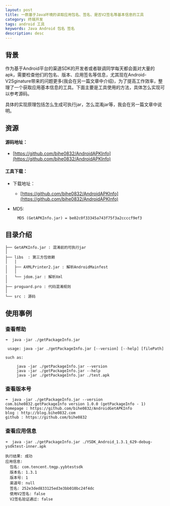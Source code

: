 ```yaml
---
layout: post
title: 一款基于Java环境的读取应用包名、签名、是否V2签名等基本信息的工具
category: 终端开发
tags: android 工具
keywords: Java Android 包名 签名
description: desc
---
```


## 背景

作为基于Android平台的渠道SDK的开发者或者联调同学每天都会面对大量的apk，需要检查他们的包名、版本、应用签名等信息，尤其现在Android-V2Sginature带来的问题更多(我会在另一篇文章中介绍)，为了提高工作效率，整理了一个获取应用基本信息的工具。下面主要是工具使用的方法，具体怎么实现可以参考源码。

具体的实现原理包括怎么生成可执行jar，怎么混淆jar等，我会在另一篇文章中说明。

## 资源

#### 源码地址：

- [https://github.com/bihe0832/AndroidAPKInfo](https://github.com/bihe0832/AndroidAPKInfo)

#### 工具下载：

- 下载地址：
	
	- [https://github.com/bihe0832/AndroidAPKInfo](https://github.com/bihe0832/AndroidAPKInfo)

- MD5:

		MD5 (GetAPKInfo.jar) = be02c0f33345a743f75f3a2ccccf9ef3

## 目录介绍
	
 
	├── GetAPKInfo.jar : 混淆前的可执行jar
	│ 
	├── libs  : 第三方包依赖
	│   │
	│   ├── AXMLPrinter2.jar : 解析AndroidMainfest
	│   │ 
	│   └── jdom.jar : 解析Xml
	│ 
	├── proguard.pro : 代码混淆规则
	│ 
	└── src : 源码


## 使用事例

### 查看帮助

	➜  java -jar ./getPackageInfo.jar
	
	 usage: java -jar ./getPackageInfo.jar [--version] [--help] [filePath]
	
	such as:
	
		 java -jar ./getPackageInfo.jar --version
		 java -jar ./getPackageInfo.jar --help
		 java -jar ./getPackageInfo.jar ./test.apk

### 查看版本号


	➜  java -jar ./getPackageInfo.jar --version
	com.bihe0832.getPackageInfo version 1.0.0 (getPackageInfo - 1)
	homepage : https://github.com/bihe0832/AndroidGetAPKInfo
	blog : http://blog.bihe0832.com
	github : https://github.com/bihe0832
	
	
### 查看应用信息

	➜  java -jar ./getPackageInfo.jar ./YSDK_Android_1.3.1_629-debug-ysdktest-inner.apk
	
	执行结果: 成功
	应用信息:
	  包名: com.tencent.tmgp.yybtestsdk
	  版本名: 1.3.1
	  版本号: 1
	  渠道号: null
	  签名: 252e3ded833125ed3e3bb010bc24f4dc
	  使用V2签名: false
	  V2签名验证通过: false	
